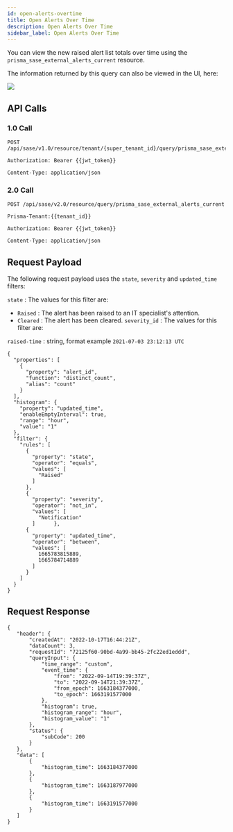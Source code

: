 ```yaml
---
id: open-alerts-overtime
title: Open Alerts Over Time
description: Open Alerts Over Time
sidebar_label: Open Alerts Over Time
---
```


You can view the new raised alert list totals over time using the `prisma_sase_external_alerts_current` resource.

The information returned by this query can also be viewed in the UI, here:

![](/access/img/Alerts_cleared_open_raised_over_time.png)

## API Calls

### 1.0 Call

    POST /api/sase/v1.0/resource/tenant/{super_tenant_id}/query/prisma_sase_external_alerts_current

    Authorization: Bearer {{jwt_token}}

    Content-Type: application/json

### 2.0 Call

    POST /api/sase/v2.0/resource/query/prisma_sase_external_alerts_current

    Prisma-Tenant:{{tenant_id}}

    Authorization: Bearer {{jwt_token}}

    Content-Type: application/json

## Request Payload

The following request payload uses the `state`, `severity` and `updated_time` filters:

`state` : The values for this filter are: 
* `Raised` : The alert has been raised to an IT specialist's attention. 
* `Cleared` : The alert has been cleared.
`severity_id` : The values for this filter are:

`raised-time` : string, format example `2021-07-03 23:12:13 UTC`


    {
      "properties": [
        {
          "property": "alert_id",
          "function": "distinct_count",
          "alias": "count"
        }
      ],
      "histogram": {
        "property": "updated_time",
        "enableEmptyInterval": true,
        "range": "hour",
        "value": "1"
      },
      "filter": {
        "rules": [
          {
            "property": "state",
            "operator": "equals",
            "values": [
              "Raised"
            ]
          },
          {
            "property": "severity",
            "operator": "not_in",
            "values": [
              "Notification"
            ]      },
          {
            "property": "updated_time",
            "operator": "between",
            "values": [
              1665783815889,
              1665784714889
            ]
          }
        ]
      }
    }

## Request Response

    {
       "header": {
           "createdAt": "2022-10-17T16:44:21Z",
           "dataCount": 3,
           "requestId": "72125f60-90bd-4a99-bb45-2fc22ed1eddd",
           "queryInput": {
               "time_range": "custom",
               "event_time": {
                   "from": "2022-09-14T19:39:37Z",
                   "to": "2022-09-14T21:39:37Z",
                   "from_epoch": 1663184377000,
                   "to_epoch": 1663191577000
               },
               "histogram": true,
               "histogram_range": "hour",
               "histogram_value": "1"
           },
           "status": {
               "subCode": 200
           }
       },
       "data": [
           {
               "histogram_time": 1663184377000
           },
           {
               "histogram_time": 1663187977000
           },
           {
               "histogram_time": 1663191577000
           }
       ]
    }
